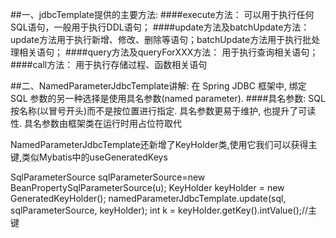 ##一、jdbcTemplate提供的主要方法:
####execute方法：
可以用于执行任何SQL语句，一般用于执行DDL语句；
####update方法及batchUpdate方法：
update方法用于执行新增、修改、删除等语句；batchUpdate方法用于执行批处理相关语句；
####query方法及queryForXXX方法：
用于执行查询相关语句；
####call方法：
用于执行存储过程、函数相关语句

##二、NamedParameterJdbcTemplate讲解:
在 Spring JDBC 框架中, 绑定 SQL 参数的另一种选择是使用具名参数(named parameter).
####具名参数: 
SQL 按名称(以冒号开头)而不是按位置进行指定. 具名参数更易于维护, 也提升了可读性. 具名参数由框架类在运行时用占位符取代

NamedParameterJdbcTemplate还新增了KeyHolder类,使用它我们可以获得主键,类似Mybatis中的useGeneratedKeys

SqlParameterSource sqlParameterSource=new BeanPropertySqlParameterSource(u);
KeyHolder keyHolder = new GeneratedKeyHolder();
namedParameterJdbcTemplate.update(sql, sqlParameterSource, keyHolder);
int k = keyHolder.getKey().intValue();//主键